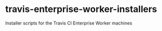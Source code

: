 # travis-enterprise-worker-installers
Installer scripts for the Travis CI Enterprise Worker machines
